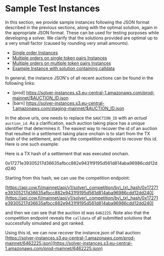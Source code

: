 # Sample Test Instances

In this section, we provide sample instances following the JSON format described in the previous sections, along with the optimal solution, again in the appropriate JSON format. These can be used for testing purposes while developing a solver. We clarify that the solutions provided are optimal up to a very small factor (caused by rounding very small amounts).

* [Single order Instances](https://drive.google.com/file/d/1VIfuMVOG62bFHHbXAEOCtPG4ZTRiPi3O/view?usp=sharing)
* [Multiple orders on single token pairs Instances](https://drive.google.com/file/d/13RaEsDaqt7IHnLcEefFLj\_yPIrlJHYX7/view?usp=sharing)
* [Multiple orders on multiple token pairs Instances](https://drive.google.com/file/d/10RuJ93gHwo5uBZ6xST4k7-UMTlXBbmj-/view?usp=sharing)
* [Example Instance with solution containing calldata](https://drive.google.com/file/d/1sOXd8t4dfckVxAMz2TAnsisUve3M6iiG/view?usp=sharing)

In general, the instance JSON's of all recent auctions can be found in the following links:
* [prod] https://solver-instances.s3.eu-central-1.amazonaws.com/prod-mainnet/$AUCTION_ID.json
* [barn] https://solver-instances.s3.eu-central-1.amazonaws.com/staging-mainnet/$AUCTION_ID.json

In the above urls, one needs to replace the `$AUCTION_ID` with an *actual* `auction_id`. As a clarification, each auction taking place has a unique identifier that determines it. The easiest way to recover the id of an auction that resulted in a settlement taking place onchain is to start from the TX hash of the settlement, and use the competition endpoint to recover this id. Here is one such example:

Here is a TX hash of a settlement that was executed onchain.

0x17271e39305217d36635afbcc882e9431f9195d561d814aba96986cdd12dd240

Starting from this hash, we can use the competition endpoint:

[https://api.cow.fi/mainnet/api/v1/solver\_competition/by\_tx\_hash/0x17271e39305217d36635afbcc882e9431f9195d561d814aba96986cdd12dd240](https://api.cow.fi/mainnet/api/v1/solver\_competition/by\_tx\_hash/0x17271e39305217d36635afbcc882e9431f9195d561d814aba96986cdd12dd240)

and then we can see that the auction id was `6462225`. Note also that the competition endpoint reveals the `calldata` of all submitted solutions that successfully simulated and got ranked.

Using this id, we can now recover the instance.json of that auction: [https://solver-instances.s3.eu-central-1.amazonaws.com/prod-mainnet/6462225.json](https://solver-instances.s3.eu-central-1.amazonaws.com/prod-mainnet/6462225.json)
